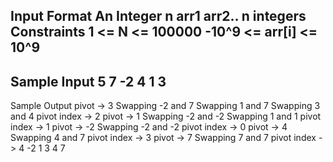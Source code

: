 Input Format
An Integer n 
arr1
arr2..
n integers
Constraints
1 <= N <= 100000
-10^9 <= arr[i] <= 10^9
-----------------------------------------------
Sample Input
5
7 
-2 
4 
1 
3
------------------------------------------
Sample Output
pivot -> 3
Swapping -2 and 7
Swapping 1 and 7
Swapping 3 and 4
pivot index -> 2
pivot -> 1
Swapping -2 and -2
Swapping 1 and 1
pivot index -> 1
pivot -> -2
Swapping -2 and -2
pivot index -> 0
pivot -> 4
Swapping 4 and 7
pivot index -> 3
pivot -> 7
Swapping 7 and 7
pivot index -> 4
-2 1 3 4 7 